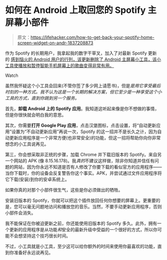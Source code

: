 # 如何在 Android 上取回您的 Spotify 主屏幕小部件

> 原文：<https://lifehacker.com/how-to-get-back-your-spotify-home-screen-widget-on-andr-1837208873>

作为 Spotify 的长期用户，我拿起我的数字干草叉，加入了对最新 Spotify 更新 的 [感到恼火的 Android 用户的行列，该更新删除了 Android 主屏幕小工具，该小工具使播放和暂停智能手机屏幕上的歌曲变得非常有用。](https://community.spotify.com/t5/Android/Android-Widget-Removal/td-p/4800301)

Watch

虽然我怀疑这个小工具会回来(不管你签了多少网上请愿书)，但是*是用它享受最后时刻的一种方式。我不认为这是一个长期的解决方案，但它至少是一种享受这个小工具的方式，直到你跳到另一个服务。*

首先，**卸载 Android 上的 Spotify 应用**。我知道这听起来像是你不想做的事情，但是你很快就会明白我的意思。

其次，你需要**打开 Google Play 应用**，点击汉堡图标，点击设置，将“自动更新应用”设置为“不自动更新应用”再说一次，Spotify 的这一招并不是长久之计，因为自动更新应用程序是一个非常方便(也非常安全)的功能，但这一招将帮助你向你非常想念的小工具说再见。

第三，你会想采取非正统的步骤，加载 Chrome 并下载旧版本的 Spotify。来自另一个网站的 APK (像 8.15.16.178)。我*真的*不建议这样做，除非你知道并信任有问题的网站，因为你永远不知道是否有人修改了你要下载的看似官方的应用程序——当你下载时，你的设备会反复警告你这个事实。APK，并尝试通过文件应用程序将它下载(安装)到你的安卓系统上。

如果你真的对那个小部件很生气，这些是你必须做出的牺牲。

安装旧版本的 Spotify，你就可以把这个插件放回任何你想要的屏幕上。更重要的是，您可以毫无问题地访问和播放您的音乐。当然，不要手动更新应用程序，否则小部件会消失。

我不能保证在你被迫更新之前，你还能使用旧版本的 Spotify 多久。此外，拥有一个更新的应用程序是从功能*和*安全的最新升级中受益的一个很好的方式，所以你可能不会想坚持这个技巧很长时间。

不过，小工具就是小工具，至少这可以给你额外的时间来使用你最喜欢的功能，直到你准备好永远说再见。